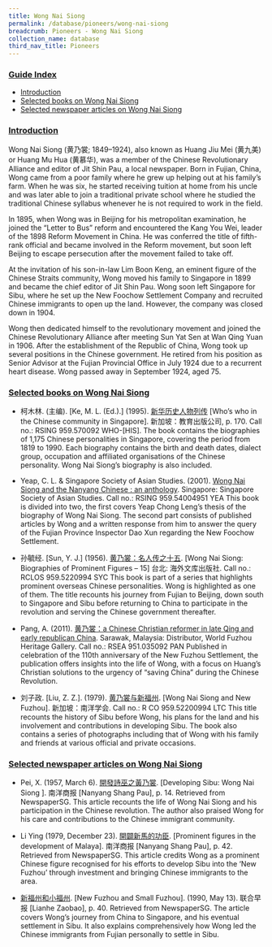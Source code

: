 ```yaml
---
title: Wong Nai Siong
permalink: /database/pioneers/wong-nai-siong
breadcrumb: Pioneers - Wong Nai Siong
collection_name: database
third_nav_title: Pioneers
---
```


### <u>Guide Index</u>

* [Introduction](#introduction)
* [Selected books on Wong Nai Siong](#selected-books-on-wong-nai-siong)
* [Selected newspaper articles on Wong Nai Siong](#selected-newspaper-articles-on-wong-nai-siong)

### <u>Introduction</u>

Wong Nai Siong (黄乃裳; 1849–1924), also known as Huang Jiu Mei (黄九美) or Huang Mu Hua (黄慕华), was a member of the Chinese Revolutionary Alliance and editor of Jit Shin Pau, a local newspaper. Born in Fujian, China, Wong came from a poor family where he grew up helping out at his family’s farm. When he was six, he started receiving tuition at home from his uncle and was later able to join a traditional private school where he studied the traditional Chinese syllabus whenever he is not required to work in the field.

In 1895, when Wong was in Beijing for his metropolitan examination, he joined the “Letter to Bus” reform and encountered the Kang You Wei, leader of the 1898 Reform Movement in China. He was conferred the title of fifth-rank official and became involved in the Reform movement, but soon left Beijing to escape persecution after the movement failed to take off.

At the invitation of his son-in-law Lim Boon Keng, an eminent figure of the Chinese Straits community, Wong moved his family to Singapore in 1899 and became the chief editor of Jit Shin Pau. Wong soon left Singapore for Sibu, where he set up the New Foochow Settlement Company and recruited Chinese immigrants to open up the land. However, the company was closed down in 1904.

Wong then dedicated himself to the revolutionary movement and joined the Chinese Revolutionary Alliance after meeting Sun Yat Sen at Wan Qing Yuan in 1906. After the establishment of the Republic of China, Wong took up several positions in the Chinese government. He retired from his position as Senior Advisor at the Fujian Provincial Office in July 1924 due to a recurrent heart disease. Wong passed away in September 1924, aged 75.

 
### <u>Selected books on Wong Nai Siong</u>

* 柯木林. (主编). [Ke, M. L. (Ed.).] (1995). [新华历史人物列传](http://eservice.nlb.gov.sg/item_holding_s.aspx?bid=85400628) [Who’s who in the Chinese community in Singapore]. 新加坡：教育出版公司, p. 170.
Call no.: RSING 959.570092 WHO-\[HIS\].
The book contains the biographies of 1,175 Chinese personalities in Singapore, covering the period from 1819 to 1990. Each biography contains the birth and death dates, dialect group, occupation and affiliated organisations of the Chinese personality. Wong Nai Siong’s biography is also included.
 

* Yeap, C. L. & Singapore Society of Asian Studies. (2001). [Wong Nai Siong and the Nanyang Chinese : an anthology](http://eservice.nlb.gov.sg/item_holding_s.aspx?bid=10390564). Singapore: Singapore Society of Asian Studies.
Call no.: RSING 959.54004951 YEA
This book is divided into two, the first covers Yeap Chong Leng’s thesis of the biography of Wong Nai Siong. The second part consists of published articles by Wong and a written response from him to answer the query of the Fujian Province Inspector Dao Xun regarding the New Foochow Settlement.
 

* 孙毓经. [Sun, Y. J.] (1956). [黄乃裳：名人传之十五](http://eservice.nlb.gov.sg/item_holding_s.aspx?bid=84548371). [Wong Nai Siong: Biographies of Prominent Figures – 15] 台北: 海外文库出版社.
Call no.: RCLOS 959.5220994 SYC
This book is part of a series that highlights prominent overseas Chinese personalities. Wong is highlighted as one of them. The title recounts his journey from Fujian to Beijing, down south to Singapore and Sibu before returning to China to participate in the revolution and serving the Chinese government thereafter.
 

* Pang, A. (2011). [黄乃裳：a Chinese Christian reformer in late Qing and early republican China](http://eservice.nlb.gov.sg/item_holding_s.aspx?bid=202737438). Sarawak, Malaysia: Distributor, World Fuzhou Heritage Gallery.
Call no.: RSEA 951.035092 PAN
Published in celebration of the 110th anniversary of the New Fuzhou Settlement, the publication offers insights into the life of Wong, with a focus on Huang’s Christian solutions to the urgency of “saving China” during the Chinese Revolution.
 

* 刘子政. [Liu, Z. Z.]. (1979). [黄乃裳与新福州](http://eservice.nlb.gov.sg/item_holding_s.aspx?bid=84450413). [Wong Nai Siong and New Fuzhou]. 新加坡：南洋学会.
Call no.: R CO 959.52200994 LTC
This title recounts the history of Sibu before Wong, his plans for the land and his involvement and contributions in developing Sibu. The book also contains a series of photographs including that of Wong with his family and friends at various official and private occasions.

### <u>Selected newspaper articles on Wong Nai Siong</u>

* Pei, X. (1957, March 6). [開發詩巫之黃乃裳](http://eresources.nlb.gov.sg/newspapers/Digitised/Article/nysp19570306-1.2.39.5). [Developing Sibu: Wong Nai Siong ]. 南洋商报 [Nanyang Shang Pau], p. 14. Retrieved from NewspaperSG.
This article recounts the life of Wong Nai Siong and his participation in the Chinese revolution. The author also praised Wong for his care and contributions to the Chinese immigrant community.
 

* Li Ying (1979, December 23). [開闢新馬的功臣](http://eresources.nlb.gov.sg/newspapers/Digitised/Article/nysp19791223-1.2.70.2.1). [Prominent figures in the development of Malaya]. 南洋商报 [Nanyang Shang Pau], p. 42. Retrieved from NewspaperSG.
This article credits Wong as a prominent Chinese figure recognised for his efforts to develop Sibu into the ‘New Fuzhou’ through investment and bringing Chinese immigrants to the area.
 

* [新福州和小福州](http://eresources.nlb.gov.sg/newspapers/Digitised/Article/lhzb19900513-1.2.64.2.1). [New Fuzhou and Small Fuzhou]. (1990, May 13). 联合早报 [Lianhe Zaobao], p. 40. Retrieved from NewspaperSG.
The article covers Wong’s journey from China to Singapore, and his eventual settlement in Sibu. It also explains comprehensively how Wong led the Chinese immigrants from Fujian personally to settle in Sibu.